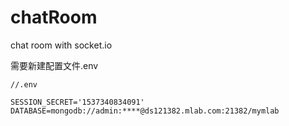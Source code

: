# chatRoom
chat room with socket.io

需要新建配置文件.env

````
//.env

SESSION_SECRET='1537340834091'
DATABASE=mongodb://admin:****@ds121382.mlab.com:21382/mymlab

````
